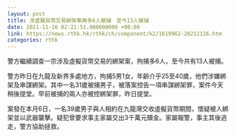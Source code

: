 ```yaml
---
layout: post
title: 涉虛擬貨幣交易綁架案再多6人被捕　至今13人被捕
date: 2021-11-16 02:21:51.000000000 +08:00
link: https://news.rthk.hk/rthk/ch/component/k2/1619962-20211116.htm
categories: rthk
---
```


警方繼續調查一宗涉及虛擬貨幣交易的綁架案，拘捕多6人，至今共有13人被捕。

警方昨日在九龍及新界多處地方，拘捕5男1女，年齡介乎25至40歲，他們涉嫌綁架及串謀綁架。其中一名31歲被捕男子，被落案控告一項串謀綁架罪，案件今天稍後提堂。早前被捕的兩人亦被控綁架罪，昨日提堂。　

案發在本月6日，一名39歲男子與人相約在九龍灣交收虛擬貨幣期間，懷疑被人綁架並以武器襲擊。疑犯曾要求事主家屬交出3千萬元贖金。家屬報警，事主其後逃走，警方協助拯救。
